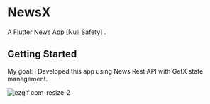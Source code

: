 # NewsX

A Flutter News App [Null Safety] .

## Getting Started

My goal: I Developed this app using News Rest API with GetX state manegement.



![ezgif com-resize-2](https://user-images.githubusercontent.com/38207101/133348641-b2cdf432-0a98-4ff3-9b29-a217caeeb96a.gif)




